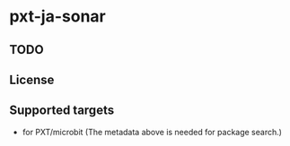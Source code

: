 # pxt-ja-sonar


## TODO


## License


## Supported targets

* for PXT/microbit
(The metadata above is needed for package search.)

